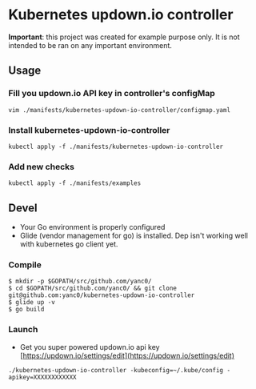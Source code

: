 # Kubernetes updown.io controller

**Important**: this project was created for example purpose only. It is not intended to
be ran on any important environment.

## Usage

### Fill you updown.io API key in controller's configMap

`vim ./manifests/kubernetes-updown-io-controller/configmap.yaml`

### Install kubernetes-updown-io-controller

`kubectl apply -f ./manifests/kubernetes-updown-io-controller`

### Add new checks

`kubectl apply -f ./manifests/examples`

## Devel

* Your Go environment is properly configured
* Glide (vendor management for go) is installed. Dep isn't working well with kubernetes go client yet.

### Compile

```
$ mkdir -p $GOPATH/src/github.com/yanc0/
$ cd $GOPATH/src/github.com/yanc0/ && git clone git@github.com:yanc0/kubernetes-updown-io-controller
$ glide up -v
$ go build
```

### Launch

* Get you super powered updown.io api key [https://updown.io/settings/edit](https://updown.io/settings/edit)

`./kubernetes-updown-io-controller -kubeconfig=~/.kube/config -apikey=XXXXXXXXXXXX`